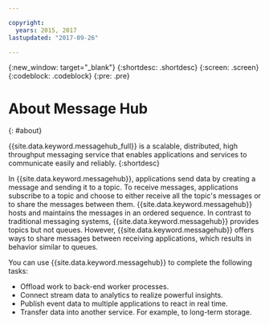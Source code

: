 ```yaml
---

copyright:
  years: 2015, 2017
lastupdated: "2017-09-26"

---
```


{:new_window: target="_blank"}
{:shortdesc: .shortdesc}
{:screen: .screen}
{:codeblock: .codeblock}
{:pre: .pre}

# About Message Hub
{: #about}

{{site.data.keyword.messagehub_full}} is a scalable,
distributed, high throughput messaging service that enables applications and services to communicate
easily and reliably.
{:shortdesc}

In {{site.data.keyword.messagehub}}, applications send data by
creating a message and sending it to a topic. To receive messages, applications subscribe to a topic
and choose to either receive all the topic's messages or to share the messages between them.
{{site.data.keyword.messagehub}} hosts and maintains the messages
in an ordered sequence. In contrast to traditional messaging systems, {{site.data.keyword.messagehub}} provides topics but not queues. However,
{{site.data.keyword.messagehub}} offers ways to share messages
between receiving applications, which results in behavior similar to queues.

You can use {{site.data.keyword.messagehub}} to complete the
following tasks:

* Offload work to back-end worker processes.
* Connect stream data to analytics to realize powerful insights.
* Publish event data to multiple applications to react in real time.
* Transfer data into another service. For example, to long-term storage.
